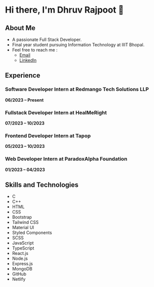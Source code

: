 <div>
    <h1>Hi there, I'm Dhruv Rajpoot 👋</h1>
    <h2>About Me</h2><ul>
    <li>A passionate Full Stack Developer.</li>
    <li>Final year student pursuing Information Technology at IIIT Bhopal.</li>
    <li>Feel free to reach me : 
      <ul>
        <li><a href="mailto:dhruvrajpootiiitbhopal@gmail.com">Email</a></li>
        <li><a href="https://www.linkedin.com/in/dhruv-rajpoot/">LinkedIn</a></li>
      </ul>
    </li>
</ul>
    <h2>Experience</h2>
   <h3>Software Developer Intern at Redmango Tech Solutions LLP</h3>
    <p><strong>06/2023 – Present</strong></p>
    <h3>Fullstack Developer Intern at HealMeRight</h3>
    <p><strong>07/2023 – 10/2023</strong></p>
   <h3>Frontend Developer Intern at Tapop</h3>
    <p><strong>05/2023 – 10/2023</strong></p>
   <h3>Web Developer Intern at ParadoxAlpha Foundation</h3>
    <p><strong>01/2023 – 04/2023</strong></p>
    <h2>Skills and Technologies</h2>
  <ul>
    <li>C</li>
    <li>C++</li>
    <li>HTML</li>
    <li>CSS</li>
    <li>Bootstrap</li>
    <li>Tailwind CSS</li>
    <li>Material UI</li>
    <li>Styled Components</li>
    <li>SCSS</li>
    <li>JavaScript</li>
    <li>TypeScript</li>
    <li>React.js</li>
    <li>Node.js</li>
    <li>Express.js</li>
    <li>MongoDB</li>
    <li>GitHub</li>
    <li>Netlify</li>
</ul>
</div>
